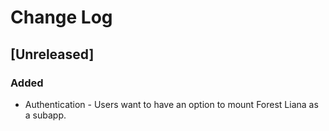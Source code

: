 # Change Log

## [Unreleased]
### Added
- Authentication - Users want to have an option to mount Forest Liana as a subapp.
